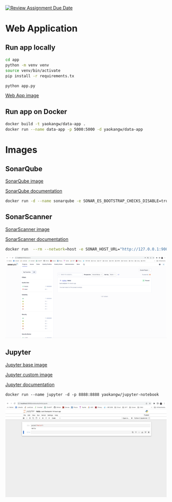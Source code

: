[![Review Assignment Due Date](https://classroom.github.com/assets/deadline-readme-button-24ddc0f5d75046c5622901739e7c5dd533143b0c8e959d652212380cedb1ea36.svg)](https://classroom.github.com/a/gmvPxYB2)


# Web Application

## Run app locally

```bash
cd app
python -m venv venv
source venv/bin/activate
pip install -r requirements.tx
```

```bash
python app.py
```

[Web App image](https://hub.docker.com/r/yaokangw/data-app)

## Run app on Docker


```bash
docker build -t yaokangw/data-app .
docker run --name data-app -p 5000:5000 -d yaokangw/data-app
```

# Images

## SonarQube

[SonarQube image](https://hub.docker.com/_/sonarqube)

[SonarQube documentation](https://docs.sonarsource.com/sonarqube/latest/setup-and-upgrade/install-the-server/)

```bash
docker run -d --name sonarqube -e SONAR_ES_BOOTSTRAP_CHECKS_DISABLE=true -p 9000:9000 sonarqube:latest
```

## SonarScanner

[SonarScanner image](https://hub.docker.com/r/sonarsource/sonar-scanner-cli)

[SonarScanner documentation](https://docs.sonarsource.com/sonarqube/latest/analyzing-source-code/scanners/sonarscanner/)

```bash
docker run  --rm --network=host -e SONAR_HOST_URL="http://127.0.0.1:9000" -e SONAR_SCANNER_OPTS="-Dsonar.projectKey=dummy" -e SONAR_TOKEN="squ_3d972dd73f4e3a7abf386ae9eda5c70ee05b683a" -v "https://github.com/Hallimede/dummy-project" sonarsource/sonar-scanner-cli
```

![SonarQube Screenshot](imgs/sonarqube.jpg)

## Jupyter

[Jupyter base image](https://hub.docker.com/r/jupyter/base-notebook)

[Jupyter custom image](https://hub.docker.com/repository/docker/yaokangw/jupyter-notebook/general)

[Jupyter documentation](https://jupyter-docker-stacks.readthedocs.io/en/latest/index.html)

```
docker run --name jupyter -d -p 8888:8888 yaokangw/jupyter-notebook
```

![Jupyter Notebook Screenshot](imgs/jupyternotebook.jpg)